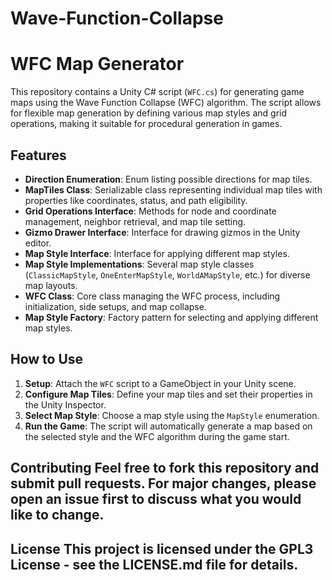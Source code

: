 # Wave-Function-Collapse
# WFC Map Generator  
This repository contains a Unity C# script (`WFC.cs`) for generating game maps using the Wave Function Collapse (WFC) algorithm. 
The script allows for flexible map generation by defining various map styles and grid operations, making it suitable for procedural generation in games.  
## Features  
- **Direction Enumeration**: Enum listing possible directions for map tiles.
- **MapTiles Class**: Serializable class representing individual map tiles with properties like coordinates, status, and path eligibility.
- **Grid Operations Interface**: Methods for node and coordinate management, neighbor retrieval, and map tile setting.
- **Gizmo Drawer Interface**: Interface for drawing gizmos in the Unity editor.
- **Map Style Interface**: Interface for applying different map styles.
- **Map Style Implementations**: Several map style classes (`ClassicMapStyle`, `OneEnterMapStyle`, `WorldAMapStyle`, etc.) for diverse map layouts.
- **WFC Class**: Core class managing the WFC process, including initialization, side setups, and map collapse.
- **Map Style Factory**: Factory pattern for selecting and applying different map styles.
## How to Use  
1. **Setup**: Attach the `WFC` script to a GameObject in your Unity scene.
2. **Configure Map Tiles**: Define your map tiles and set their properties in the Unity Inspector.
3. **Select Map Style**: Choose a map style using the `MapStyle` enumeration.
4. **Run the Game**: The script will automatically generate a map based on the selected style and the WFC algorithm during the game start.
## Contributing  Feel free to fork this repository and submit pull requests. For major changes, please open an issue first to discuss what you would like to change.  
## License  This project is licensed under the GPL3 License - see the LICENSE.md file for details.
